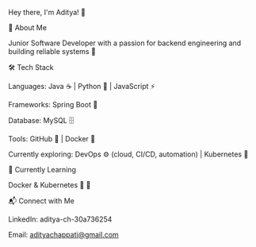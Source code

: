 Hey there, I'm Aditya! 👋

🚀 About Me

Junior Software Developer with a passion for backend engineering and building reliable systems 💪

🛠️ Tech Stack

Languages: Java ☕ | Python 🐍 | JavaScript ⚡

Frameworks: Spring Boot 🌱

Database: MySQL 🗄️

Tools: GitHub 🐙 | Docker 🐳 

Currently exploring: DevOps ⚙️ (cloud, CI/CD, automation) | Kubernetes 🚢

🌱 Currently Learning

Docker & Kubernetes 🐳 🚢


📬 Connect with Me

LinkedIn: aditya-ch-30a736254

Email: adityachappati@gmail.com
